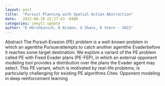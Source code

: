 ```yaml
---
layout: post
title:  "Pursuit Planning with Spatial Action Abstraction"
date:   2022-06-10 22:27:43 -0400
categories: jekyll update
author: "E Hershkovich, D Atzmon, G Shani, R Stern - 2022"
---
```

Abstract The Pursuit-Evasion (PE) problem is a well-known problem in which an agentthe Pursuerattempts to catch another agentthe Evaderbefore it reaches some target destination. We explore a variant of the PE problem called PE with Fixed Evader plans (PE-FEP), in which an external opponent modeling tool provides a distribution over the plans the Evader agent may select. This PE variant, which is motivated by real-life problems, is particularly challenging for existing PE algorithms 
Cites: Opponent modeling in deep reinforcement learning